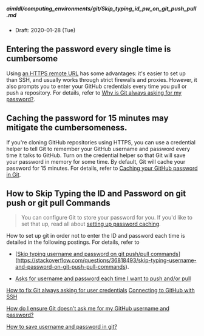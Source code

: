 ##### aimldl/computing_environments/git/Skip_typing_id_pw_on_git_push_pull.md

* Draft: 2020-01-28 (Tue)

## Entering the password every single time is cumbersome
Using [an HTTPS remote URL](https://help.github.com/en/articles/which-remote-url-should-i-use/#cloning-with-https-urls-recommended) has some advantages: it's easier to set up than SSH, and usually works through strict firewalls and proxies. However, it also prompts you to enter your GitHub credentials every time you pull or push a repository. For details, refer to [Why is Git always asking for my password?](https://help.github.com/en/github/using-git/why-is-git-always-asking-for-my-password).

## Caching the password for 15 minutes may mitigate the cumbersomeness.
If you're cloning GitHub repositories using HTTPS, you can use a credential helper to tell Git to remember your GitHub username and password every time it talks to GitHub. Turn on the credential helper so that Git will save your password in memory for some time. By default, Git will cache your password for 15 minutes. For details, refer to [Caching your GitHub password in Git](https://help.github.com/en/github/using-git/caching-your-github-password-in-git).

## How to Skip Typing the ID and Password on git push or git pull Commands
> You can configure Git to store your password for you. If you'd like to set that up, read all about [setting up password caching](https://help.github.com/en/articles/caching-your-github-password-in-git).

How to set up git in order not to enter the ID and password each time is detailed in the following postings. For details, refer to

* [[Skip typing username and password on git push/pull commands](https://stackoverflow.com/questions/36818493/skip-typing-username-and-password-on-git-push-pull-commands)](https://stackoverflow.com/questions/36818493/skip-typing-username-and-password-on-git-push-pull-commands).

* [Asks for username and password each time I want to push and/or pull](https://github.com/microsoft/Git-Credential-Manager-for-Windows/issues/705)

[How to fix Git always asking for user credentials](https://www.freecodecamp.org/news/how-to-fix-git-always-asking-for-user-credentials/)
[Connecting to GitHub with SSH](https://help.github.com/en/github/authenticating-to-github/connecting-to-github-with-ssh)

[How do I ensure Git doesn't ask me for my GitHub username and password?](https://superuser.com/questions/199507/how-do-i-ensure-git-doesnt-ask-me-for-my-github-username-and-password)

[How to save username and password in git?](https://stackoverflow.com/questions/35942754/how-to-save-username-and-password-in-git)
